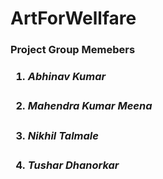 # ArtForWellfare
<h3 style:"text-align:center;">Project Group Memebers<h3/>
<ol>
<li> <h5> Abhinav Kumar <h5/> </li>
<li> <h5> Mahendra Kumar Meena <h5/> </li>
<li> <h5> Nikhil Talmale <h5/> </li>
<li> <h5> Tushar Dhanorkar <h5/> </li>
</ol>
